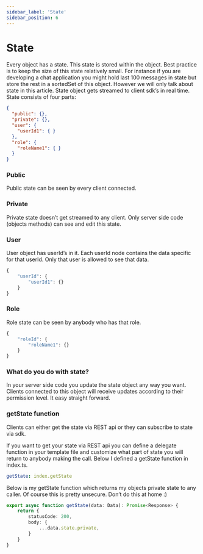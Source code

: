 ```yaml
---
sidebar_label: 'State'
sidebar_position: 6
---
```


# State


Every object has a state. This state is stored within the object. Best practice is to keep the size of this state relatively small. For instance if you are developing a chat application you might hold last 100 messages in state but store the rest in a sortedSet of this object. However we will only talk about state in this article.
State object gets streamed to client sdk’s in real time.
State consists of four parts:

```json
{
  "public": {},
  "private": {},
  "user": {
    "userId1": { }
  },
  "role": {
    "roleName1": { }
  }
}
```

### Public
Public state can be seen by every client connected.

### Private
Private state doesn’t get streamed to any client. Only server side code (objects methods) can see and edit this state.

### User
User object has userId’s in it. Each userId node contains the data specific for that userId. Only that user is allowed to see that data.

```typescript
{
    "userId": {
        "userId1": {}
    }
}
```

### Role
Role state can be seen by anybody who has that role.

```typescript
{
    "roleId": {
        "roleName1": {}
    }
}
```

### What do you do with state?
In your server side code you update the state object any way you want. Clients connected to this object will receive updates according to their permission level. It easy straight forward.

### getState function
Clients can either get the state via REST api or they can subscribe to state via sdk.

If you want to get your state via REST api you can define a delegate function in your template file and customize what part of state you will return to anybody making the call. Below I defined a getState function in index.ts.

```yaml
getState: index.getState
```

Below is my getState function which returns my objects private state to any caller. Of course this is pretty unsecure. Don’t do this at home :)

```typescript
export async function getState(data: Data): Promise<Response> {
    return { 
        statusCode: 200, 
        body: {
            ...data.state.private,
        }
    }
}
```